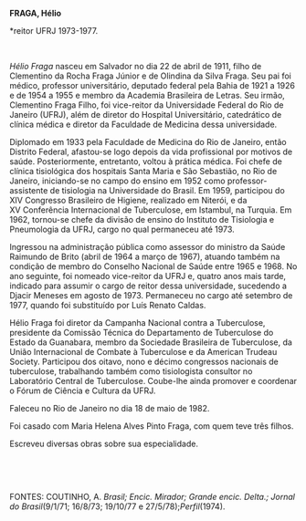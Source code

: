 **FRAGA, Hélio**

\*reitor UFRJ 1973-1977.

 

*Hélio Fraga* nasceu em Salvador no dia 22 de abril de 1911, filho de
Clementino da Rocha Fraga Júnior e de Olindina da Silva Fraga. Seu pai
foi médico, professor universitário, deputado federal pela Bahia de 1921
a 1926 e de 1954 a 1955 e membro da Academia Brasileira de Letras. Seu
irmão, Clementino Fraga Filho, foi vice-reitor da Universidade Federal
do Rio de Janeiro (UFRJ), além de diretor do Hospital Universitário,
catedrático de clínica médica e diretor da Faculdade de Medicina dessa
universidade.

Diplomado em 1933 pela Faculdade de Medicina do Rio de Janeiro, então
Distrito Federal, afastou-se logo depois da vida profissional por
motivos de saúde. Posteriormente, entretanto, voltou à prática médica.
Foi chefe de clínica tisiológica dos hospitais Santa Maria e São
Sebastião, no Rio de Janeiro, iniciando-se no campo do ensino em 1952
como professor-assistente de tisiologia na Universidade do Brasil. Em
1959, participou do XIV Congresso Brasileiro de Higiene, realizado em
Niterói, e da XV Conferência Internacional de Tuberculose, em Istambul,
na Turquia. Em 1962, tornou-se chefe da divisão de ensino do Instituto
de Tisiologia e Pneumologia da UFRJ, cargo no qual permaneceu até 1973.

Ingressou na administração pública como assessor do ministro da Saúde
Raimundo de Brito (abril de 1964 a março de 1967), atuando também na
condição de membro do Conselho Nacional de Saúde entre 1965 e 1968. No
ano seguinte, foi nomeado vice-reitor da UFRJ e, quatro anos mais tarde,
indicado para assumir o cargo de reitor dessa universidade, sucedendo a
Djacir Meneses em agosto de 1973. Permaneceu no cargo até setembro de
1977, quando foi substituído por Luís Renato Caldas.

Hélio Fraga foi diretor da Campanha Nacional contra a Tuberculose,
presidente da Comissão Técnica do Departamento de Tuberculose do Estado
da Guanabara, membro da Sociedade Brasileira de Tuberculose, da União
Internacional de Combate à Tuberculose e da American Trudeau Society.
Participou dos oitavo, nono e décimo congressos nacionais de
tuberculose, trabalhando também como tisiologista consultor no
Laboratório Central de Tuberculose. Coube-lhe ainda promover e coordenar
o Fórum de Ciência e Cultura da UFRJ.

Faleceu no Rio de Janeiro no dia 18 de maio de 1982.

Foi casado com Maria Helena Alves Pinto Fraga, com quem teve três
filhos.

Escreveu diversas obras sobre sua especialidade.

 

 

FONTES: COUTINHO, A. *Brasil; Encic. Mirador; Grande encic. Delta.;
Jornal do Brasil*(9/1/71; 16/8/73; 19/10/77 e 27/5/78);*Perfil*(1974).

 

